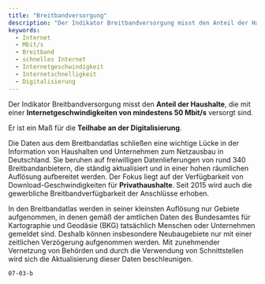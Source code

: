 ```yaml
---
title: "Breitbandversorgung"
description: "Der Indikator Breitbandversorgung misst den Anteil der Haushalte, die mit der nötigen Infrastruktur für Internetgeschwindigkeiten von mindestens 50 Mbit/s versorgt sind." 
keywords:
  - Internet
  - Mbit/s
  - Breitband
  - schnelles Internet
  - Internetgeschwindigkeit
  - Internetschnelligkeit
  - Digitalisierung
---
```


<!-- Prologue start -->

Der Indikator Breitbandversorgung misst den **Anteil der Haushalte**, die mit einer **Internetgeschwindigkeiten von mindestens 50 Mbit/s** versorgt sind.

Er ist ein Maß für die **Teilhabe an der Digitalisierung**.

Die Daten aus dem Breitbandatlas schließen eine wichtige Lücke in der Information von Haushalten und Unternehmen zum Netzausbau in Deutschland. Sie beruhen auf freiwilligen Datenlieferungen von rund 340 Breitbandanbietern, die ständig aktualisiert und in einer hohen räumlichen Auflösung aufbereitet werden. Der Fokus liegt auf der Verfügbarkeit von Download-Geschwindigkeiten für **Privathaushalte**. Seit 2015 wird auch die gewerbliche Breitbandverfügbarkeit der Anschlüsse erhoben.

In den Breitbandatlas werden in seiner kleinsten Auflösung nur Gebiete aufgenommen, in denen gemäß der amtlichen Daten des Bundesamtes für Kartographie und Geodäsie (BKG) tatsächlich Menschen oder Unternehmen gemeldet sind. Deshalb können insbesondere Neubaugebiete nur mit einer zeitlichen Verzögerung aufgenommen werden. Mit zunehmender Vernetzung von Behörden und durch die Verwendung von Schnittstellen wird sich die Aktualisierung dieser Daten beschleunigen. 


<!-- Prologue end -->


```chart
07-03-b
```
